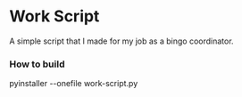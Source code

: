 # Work Script
A simple script that I made for my job as a bingo coordinator. 

### How to build
pyinstaller --onefile work-script.py
